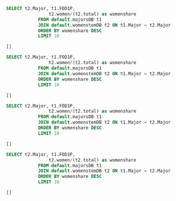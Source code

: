 ```sql
SELECT t2.Major, t1.FOD1P,
                t2.women/(t2.total) as womenshare
            FROM default.majorsDB t1
            JOIN default.womenstemDB t2 ON t1.Major = t2.Major
            ORDER BY womenshare DESC
            LIMIT 10
```

```response from databricks
[]
```

```sql
SELECT t2.Major, t1.FOD1P,
                t2.women/(t2.total) as womenshare
            FROM default.majorsDB t1
            JOIN default.womenstemDB t2 ON t1.Major = t2.Major
            ORDER BY womenshare DESC
            LIMIT 10
```

```response from databricks
[]
```

```sql
SELECT t2.Major, t1.FOD1P,
                t2.women/(t2.total) as womenshare
            FROM default.majorsDB t1
            JOIN default.womenstemDB t2 ON t1.Major = t2.Major
            ORDER BY womenshare DESC
            LIMIT 10
```

```response from databricks
[]
```

```sql
SELECT t2.Major, t1.FOD1P,
                t2.women/(t2.total) as womenshare
            FROM default.majorsDB t1
            JOIN default.womenstemDB t2 ON t1.Major = t2.Major
            ORDER BY womenshare DESC
            LIMIT 10
```

```response from databricks
[]
```

